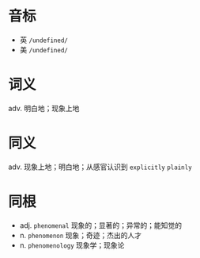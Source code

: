 # 音标

- 英 `/undefined/`
- 美 `/undefined/`

# 词义

adv. 明白地；现象上地


# 同义

adv. 现象上地；明白地；从感官认识到
`explicitly` `plainly`

# 同根

- adj. `phenomenal` 现象的；显著的；异常的；能知觉的
- n. `phenomenon` 现象；奇迹；杰出的人才
- n. `phenomenology` 现象学；现象论

